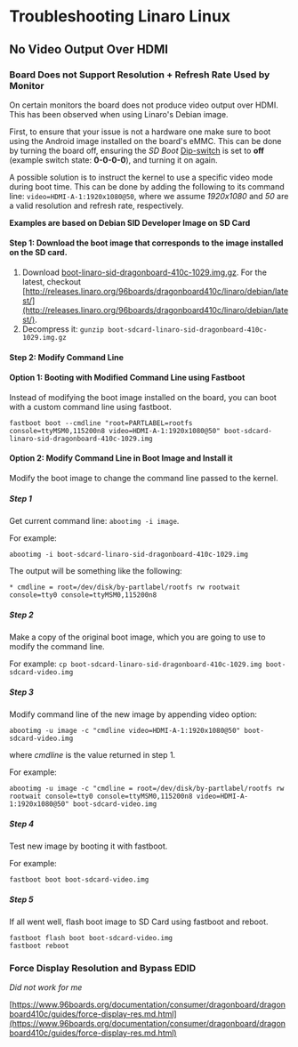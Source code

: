 # Troubleshooting Linaro Linux

## No Video Output Over HDMI

### Board Does not Support Resolution + Refresh Rate Used by Monitor

On certain monitors the board does not produce video output over HDMI. This has been observed when using Linaro's Debian image. 

First, to ensure that your issue is not a hardware one make sure to boot using the Android image installed on the board's eMMC. This can be done by turning the board off, ensuring the *SD Boot* [Dip-switch](https://www.96boards.org/documentation/consumer/dragonboard/dragonboard410c/hardware-docs/hardware-user-manual.md.html#dip-switch) is set to **off** (example switch state: __0-0-0-0__), and turning it on again.

A possible solution is to instruct the kernel to use a specific video mode during boot time. This can be done by adding the following to its command line:
`video=HDMI-A-1:1920x1080@50`, where we assume _1920x1080_ and _50_ are a valid resolution and refresh rate, respectively.

__Examples are based on Debian SID Developer Image on SD Card__

#### Step 1: Download the boot image that corresponds to the image installed on the SD card. 

1. Download [boot-linaro-sid-dragonboard-410c-1029.img.gz](http://releases.linaro.org/96boards/dragonboard410c/linaro/debian/latest/boot-sdcard-linaro-sid-dragonboard-410c-1029.img.gz). For the latest, checkout [http://releases.linaro.org/96boards/dragonboard410c/linaro/debian/latest/](http://releases.linaro.org/96boards/dragonboard410c/linaro/debian/latest/).
2. Decompress it: `gunzip boot-sdcard-linaro-sid-dragonboard-410c-1029.img.gz`


#### Step 2: Modify Command Line

#### Option 1: Booting with Modified Command Line using Fastboot

Instead of modifying the boot image installed on the board, you can boot with a custom command line using fastboot.

```
fastboot boot --cmdline "root=PARTLABEL=rootfs console=ttyMSM0,115200n8 video=HDMI-A-1:1920x1080@50" boot-sdcard-linaro-sid-dragonboard-410c-1029.img
```

#### Option 2: Modify Command Line in Boot Image and Install it

Modify the boot image to change the command line passed to the kernel. 

##### Step 1

Get current command line: `abootimg -i image`. 

For example:

```
abootimg -i boot-sdcard-linaro-sid-dragonboard-410c-1029.img
```

The output will be something like the following:

```
* cmdline = root=/dev/disk/by-partlabel/rootfs rw rootwait console=tty0 console=ttyMSM0,115200n8
```


##### Step 2 

Make a copy of the original boot image, which you are going to use to modify the command line.

For example: `cp boot-sdcard-linaro-sid-dragonboard-410c-1029.img boot-sdcard-video.img`

##### Step 3

Modify command line of the new image by appending video option:

```
abootimg -u image -c "cmdline video=HDMI-A-1:1920x1080@50" boot-sdcard-video.img
```

where _cmdline_ is the value returned in step 1.

For example:

```
abootimg -u image -c "cmdline = root=/dev/disk/by-partlabel/rootfs rw rootwait console=tty0 console=ttyMSM0,115200n8 video=HDMI-A-1:1920x1080@50" boot-sdcard-video.img
```

##### Step 4

Test new image by booting it with fastboot.

For example:

```
fastboot boot boot-sdcard-video.img
```

##### Step 5

If all went well, flash boot image to SD Card using fastboot and reboot.

```
fastboot flash boot boot-sdcard-video.img
fastboot reboot
```


### Force Display Resolution and Bypass EDID

_Did not work for me_

[https://www.96boards.org/documentation/consumer/dragonboard/dragonboard410c/guides/force-display-res.md.html](https://www.96boards.org/documentation/consumer/dragonboard/dragonboard410c/guides/force-display-res.md.html)
